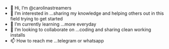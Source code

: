 - 👋 Hi, I’m @carolinastreamers
- 👀 I’m interested in ...sharing my knowledge and helping others out in this field trying to get started
- 🌱 I’m currently learning ...more everyday
- 💞️ I’m looking to collaborate on ...coding and sharing clean working installs
- 📫 How to reach me ...telegram or whatsapp


